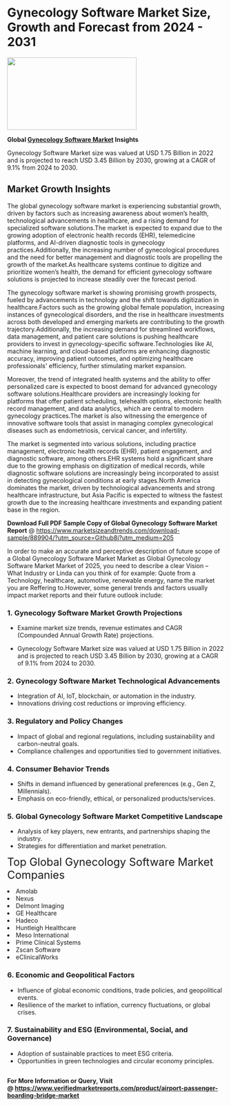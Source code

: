 <H1>Gynecology Software Market Size, Growth and Forecast from 2024 - 2031</H1><img class="aligncenter size-medium wp-image-584254" src="https://thirdeyenews.in/wp-content/uploads/2024/09/Global-Market-Research-300x168.jpeg" alt="" width="300" height="168" /><p><strong>Global&nbsp;<a href="https://www.marketsizeandtrends.com/download-sample/889904/?utm_source=Github8j?utm_medium=205">Gynecology Software Market</a> Insights</strong></p><p>Gynecology Software Market size was valued at USD 1.75 Billion in 2022 and is projected to reach USD 3.45 Billion by 2030, growing at a CAGR of 9.1% from 2024 to 2030.</p><p><h2>Market Growth Insights</h2> <p>The global gynecology software market is experiencing substantial growth, driven by factors such as increasing awareness about women’s health, technological advancements in healthcare, and a rising demand for specialized software solutions.The market is expected to expand due to the growing adoption of electronic health records (EHR), telemedicine platforms, and AI-driven diagnostic tools in gynecology practices.Additionally, the increasing number of gynecological procedures and the need for better management and diagnostic tools are propelling the growth of the market.As healthcare systems continue to digitize and prioritize women’s health, the demand for efficient gynecology software solutions is projected to increase steadily over the forecast period.</p> <p>The gynecology software market is showing promising growth prospects, fueled by advancements in technology and the shift towards digitization in healthcare.Factors such as the growing global female population, increasing instances of gynecological disorders, and the rise in healthcare investments across both developed and emerging markets are contributing to the growth trajectory.Additionally, the increasing demand for streamlined workflows, data management, and patient care solutions is pushing healthcare providers to invest in gynecology-specific software.Technologies like AI, machine learning, and cloud-based platforms are enhancing diagnostic accuracy, improving patient outcomes, and optimizing healthcare professionals' efficiency, further stimulating market expansion.</p> <p>Moreover, the trend of integrated health systems and the ability to offer personalized care is expected to boost demand for advanced gynecology software solutions.Healthcare providers are increasingly looking for platforms that offer patient scheduling, telehealth options, electronic health record management, and data analytics, which are central to modern gynecology practices.The market is also witnessing the emergence of innovative software tools that assist in managing complex gynecological diseases such as endometriosis, cervical cancer, and infertility.</p> <p>The market is segmented into various solutions, including practice management, electronic health records (EHR), patient engagement, and diagnostic software, among others.EHR systems hold a significant share due to the growing emphasis on digitization of medical records, while diagnostic software solutions are increasingly being incorporated to assist in detecting gynecological conditions at early stages.North America dominates the market, driven by technological advancements and strong healthcare infrastructure, but Asia Pacific is expected to witness the fastest growth due to the increasing healthcare investments and expanding patient base in the region.</p> <p><span class=""><strong>Download Full PDF Sample Copy of Global Gynecology Software Market Report</strong> @ <a href="https://www.marketsizeandtrends.com/download-sample/889904/?utm_source=Github8j?utm_medium=205" target="_blank">https://www.marketsizeandtrends.com/download-sample/889904/?utm_source=Github8j?utm_medium=205</a></span></p><p>In order to make an accurate and perceptive description of future scope of a Global&nbsp;Gynecology Software Market Market as Global&nbsp;Gynecology Software Market Market of 2025, you need to describe a clear Vision &ndash; What Industry or Linda can you think of for example: Quote from a Technology, healthcare, automotive, renewable energy, name the market you are Reffering to.However, some general trends and factors usually impact market reports and their future outlook include:</p><h3>1.&nbsp;<strong>Gynecology Software Market Growth Projections</strong></h3><ul><li>Examine market size trends, revenue estimates and CAGR (Compounded Annual Growth Rate) projections.</li><li><p>Gynecology Software Market size was valued at USD 1.75 Billion in 2022 and is projected to reach USD 3.45 Billion by 2030, growing at a CAGR of 9.1% from 2024 to 2030.</p></li></ul><h3>2.&nbsp;<strong>Gynecology Software Market Technological Advancements</strong></h3><ul><li>Integration of AI, IoT, blockchain, or automation in the industry.</li><li>Innovations driving cost reductions or improving efficiency.</li></ul><h3>3.&nbsp;<strong>Regulatory and Policy Changes</strong></h3><ul><li>Impact of global and regional regulations, including sustainability and carbon-neutral goals.</li><li>Compliance challenges and opportunities tied to government initiatives.</li></ul><h3>4.&nbsp;<strong>Consumer Behavior Trends</strong></h3><ul><li>Shifts in demand influenced by generational preferences (e.g., Gen Z, Millennials).</li><li>Emphasis on eco-friendly, ethical, or personalized products/services.</li></ul><h3>5.&nbsp;<strong>Global Gynecology Software Market Competitive Landscape</strong></h3><ul><li>Analysis of key players, new entrants, and partnerships shaping the industry.</li><li>Strategies for differentiation and market penetration.</li></ul><p data-pm-slice="1 1 []"><span style="color: inherit; font-family: inherit; font-size: 25px;">Top Global Gynecology Software Market Companies</span></p><div class="" data-test-id=""><p><li>Amolab</li><li> Nexus</li><li> Delmont Imaging</li><li> GE Healthcare</li><li> Hadeco</li><li> Huntleigh Healthcare</li><li> Meso International</li><li> Prime Clinical Systems</li><li> Zscan Software</li><li> eClinicalWorks</li></p></div><h3>6.&nbsp;<strong>Economic and Geopolitical Factors</strong></h3><ul><li>Influence of global economic conditions, trade policies, and geopolitical events.</li><li>Resilience of the market to inflation, currency fluctuations, or global crises.</li></ul><h3>7.&nbsp;<strong>Sustainability and ESG (Environmental, Social, and Governance)</strong></h3><ul><li>Adoption of sustainable practices to meet ESG criteria.</li><li>Opportunities in green technologies and circular economy principles.</li></ul><h2><strong style="font-size: 14px;">For More Information or Query, Visit @&nbsp;</strong><a style="background-color: #ffffff; font-size: 14px;" href="https://www.marketsizeandtrends.com/report/gynecology-software-market-/" target="_blank">https://www.verifiedmarketreports.com/product/airport-passenger-boarding-bridge-market</a></h2>